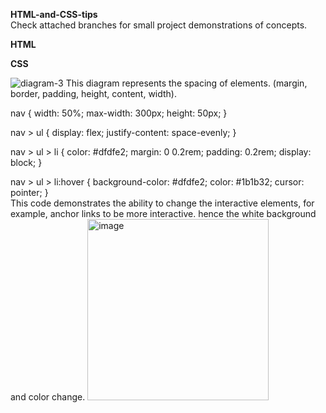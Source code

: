 **HTML-and-CSS-tips**  
Check attached branches for small project demonstrations of concepts.

**HTML**




**CSS**

![diagram-3](https://github.com/Gwillyn/HTML-and-CSS-tips/assets/163878088/2aed9225-ebc8-419f-bfe4-87bf85b9d660)
        This diagram represents the spacing of elements. (margin, border, padding, height, content, width).  

nav {
  width: 50%;
  max-width: 300px;
  height: 50px;
}

nav > ul {
  display: flex;
  justify-content: space-evenly;
}

nav > ul > li {
  color: #dfdfe2;
  margin: 0 0.2rem;
  padding: 0.2rem;
  display: block;
}

nav > ul > li:hover {
  background-color: #dfdfe2;
  color: #1b1b32;
  cursor: pointer;
}  
This code demonstrates the ability to change the interactive elements, for example, anchor links to be more interactive. hence the white background and color change. 
<img width="290" alt="image" src="https://github.com/Gwillyn/HTML-and-CSS-tips/assets/163878088/14e84493-bd70-42a6-a6a7-3d48088be32b">

